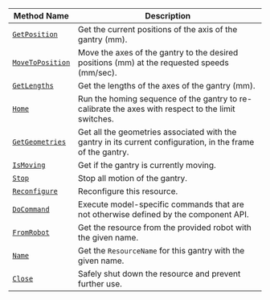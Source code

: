 <!-- prettier-ignore -->
| Method Name | Description |
| ----------- | ----------- |
| [`GetPosition`](/components/gantry/#getposition) | Get the current positions of the axis of the gantry (mm). |
| [`MoveToPosition`](/components/gantry/#movetoposition) | Move the axes of the gantry to the desired positions (mm) at the requested speeds (mm/sec). |
| [`GetLengths`](/components/gantry/#getlengths) | Get the lengths of the axes of the gantry (mm). |
| [`Home`](/components/gantry/#home) | Run the homing sequence of the gantry to re-calibrate the axes with respect to the limit switches. |
| [`GetGeometries`](/components/gantry/#getgeometries) | Get all the geometries associated with the gantry in its current configuration, in the frame of the gantry. |
| [`IsMoving`](/components/gantry/#ismoving) | Get if the gantry is currently moving. |
| [`Stop`](/components/gantry/#stop) | Stop all motion of the gantry. |
| [`Reconfigure`](/components/gantry/#reconfigure) | Reconfigure this resource. |
| [`DoCommand`](/components/gantry/#docommand) | Execute model-specific commands that are not otherwise defined by the component API. |
| [`FromRobot`](/components/gantry/#fromrobot) | Get the resource from the provided robot with the given name. |
| [`Name`](/components/gantry/#name) | Get the `ResourceName` for this gantry with the given name. |
| [`Close`](/components/gantry/#close) | Safely shut down the resource and prevent further use. |
